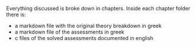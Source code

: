  Everything discussed is broke down in chapters.
 Inside each chapter folder there is:
 - a markdown file with the original theory breakdown in greek
 - a markdown file of the assessments in greek
 - c files of the solved assessments documented in english
